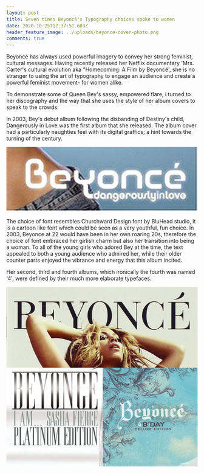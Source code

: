 ```yaml
---
layout: post
title: Seven times Beyoncé's Typography choices spoke to women
date: 2020-10-25T12:37:51.603Z
header_feature_image: ../uploads/beyonce-cover-photo.png
comments: true
---
```

Beyoncé has always used powerful imagery to convey her strong feminist, cultural messages. Having recently released her Netflix documentary 'Mrs. Carter's cultural evolution aka "Homecoming: A Film by Beyoncé', she is no stranger to using the art of typography to engage an audience and create a powerful feminist movement- for women alike. 

To demonstrate some of Queen Bey's sassy, empowered flare, i turned to her discography and the way that she uses the style of her album covers to speak to the crowds:

In 2003, Bey's debut album following the disbanding of Destiny's child, Dangerously in Love was the first album that she released. The album cover had a particularly naughties feel with its digital graffics; a hint towards the turning of the century. 

![](../uploads/dangerously-in-love.png)

The choice of font resembles Churchward Design font by BluHead studio, it is a cartoon like font which could be seen as a very youthful, fun choice. In 2003, Beyonce at 22 would have been in her own roaring 20s, therefore the choice of font embraced her girlish charm but also her transition into being a woman. To all of the young girls who adored Bey at the time, the text appealed to both a young audience who admired her, while their older counter parts enjoyed the vibrance and energy that this album incited.

Her second, third and fourth albums, which ironically the fourth was named '4', were defined by their much more elaborate typefaces.

![](../uploads/bey.png)